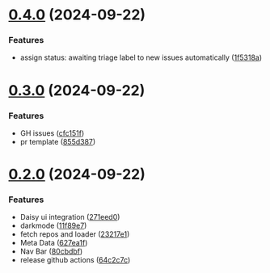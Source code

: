 # [0.4.0](https://github.com/Bashamega/TrendTrack/compare/v0.3.0...v0.4.0) (2024-09-22)


### Features

* assign status: awaiting triage label to new issues automatically ([1f5318a](https://github.com/Bashamega/TrendTrack/commit/1f5318a10bfbcd5c8b1513dadb0757263ba02e0c))



# [0.3.0](https://github.com/Bashamega/TrendTrack/compare/v0.2.0...v0.3.0) (2024-09-22)


### Features

* GH issues ([cfc151f](https://github.com/Bashamega/TrendTrack/commit/cfc151fd31110a4585ea01e27909fda7ec6f51ea))
* pr template ([855d387](https://github.com/Bashamega/TrendTrack/commit/855d3870b9cbb6b4bc901182272a28dd4d34b16f))



# [0.2.0](https://github.com/Bashamega/TrendTrack/compare/627ea1f1118b3e4f4cb846d5682a737b98198ee5...v0.2.0) (2024-09-22)


### Features

* Daisy ui integration ([271eed0](https://github.com/Bashamega/TrendTrack/commit/271eed07da336421bb1c4b83c8e57434e992d94a))
* darkmode ([11f89e7](https://github.com/Bashamega/TrendTrack/commit/11f89e749b157600299dfa78a54a469209f95445))
* fetch repos and loader ([23217e1](https://github.com/Bashamega/TrendTrack/commit/23217e19441248abca3ef3d2bf50731c670a63e9))
* Meta Data ([627ea1f](https://github.com/Bashamega/TrendTrack/commit/627ea1f1118b3e4f4cb846d5682a737b98198ee5))
* Nav Bar ([80cbdbf](https://github.com/Bashamega/TrendTrack/commit/80cbdbf5d11f87213a4eab7c206a410698ba8031))
* release github actions ([64c2c7c](https://github.com/Bashamega/TrendTrack/commit/64c2c7cf813492746ad459ff4434ed93633362a4))




